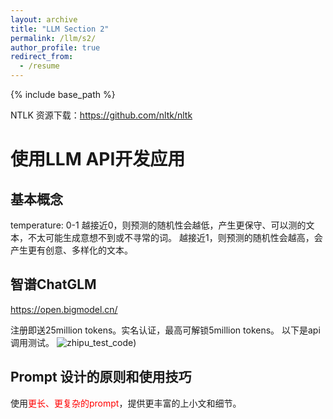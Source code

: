 ```yaml
---
layout: archive
title: "LLM Section 2"
permalink: /llm/s2/
author_profile: true
redirect_from:
  - /resume
---
```


{% include base_path %}

NTLK 资源下载：https://github.com/nltk/nltk


# 使用LLM API开发应用

## 基本概念
temperature: 0-1
越接近0，则预测的随机性会越低，产生更保守、可以测的文本，不太可能生成意想不到或不寻常的词。
越接近1，则预测的随机性会越高，会产生更有创意、多样化的文本。

## 智谱ChatGLM
https://open.bigmodel.cn/

注册即送25million tokens。实名认证，最高可解锁5million tokens。
以下是api调用测试。
![zhipu_test_code](https://niysniysniys.github.io/_pages/llm/assets/zhipu_test.png))

## Prompt 设计的原则和使用技巧
使用<font color=red>更长、更复杂的prompt</font>，提供更丰富的上小文和细节。



